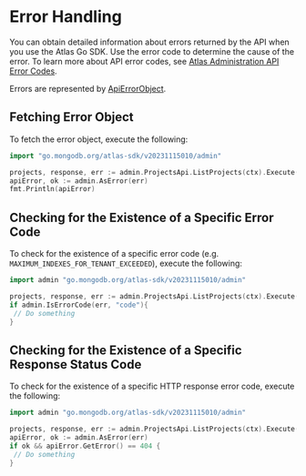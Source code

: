 # Error Handling

You can obtain detailed information about errors returned by the API when you use the Atlas Go SDK. Use the error code to determine the cause of the error. To learn more about API error codes, see [Atlas Administration API Error Codes](https://www.mongodb.com/docs/atlas/reference/api-errors/).

Errors are represented by [ApiErrorObject](https://github.com/mongodb/atlas-sdk-go/blob/main/admin/model_api_error.go).

## Fetching Error Object

To fetch the error object, execute the following:

```go
import "go.mongodb.org/atlas-sdk/v20231115010/admin"

projects, response, err := admin.ProjectsApi.ListProjects(ctx).Execute()
apiError, ok := admin.AsError(err)
fmt.Println(apiError)
```

## Checking for the Existence of a Specific Error Code

To check for the existence of a specific error code (e.g. `MAXIMUM_INDEXES_FOR_TENANT_EXCEEDED`), execute the following:

```go
import admin "go.mongodb.org/atlas-sdk/v20231115010/admin"

projects, response, err := admin.ProjectsApi.ListProjects(ctx).Execute()
if admin.IsErrorCode(err, "code"){
 // Do something
}
```

## Checking for the Existence of a Specific Response Status Code

To check for the existence of a specific HTTP response error code, execute the following:

```go
import admin "go.mongodb.org/atlas-sdk/v20231115010/admin"

projects, response, err := admin.ProjectsApi.ListProjects(ctx).Execute()
apiError, ok := admin.AsError(err)
if ok && apiError.GetError() == 404 {
 // Do something
}
```

